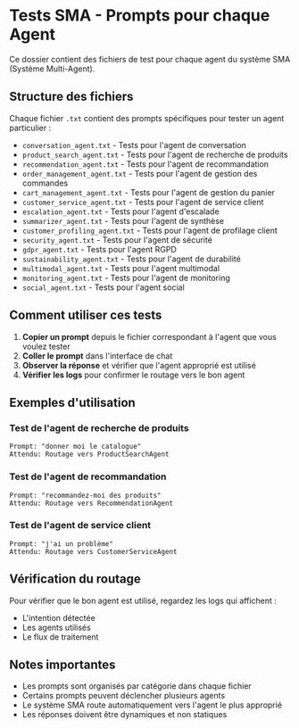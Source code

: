 # Tests SMA - Prompts pour chaque Agent

Ce dossier contient des fichiers de test pour chaque agent du système SMA (Système Multi-Agent).

## Structure des fichiers

Chaque fichier `.txt` contient des prompts spécifiques pour tester un agent particulier :

- `conversation_agent.txt` - Tests pour l'agent de conversation
- `product_search_agent.txt` - Tests pour l'agent de recherche de produits
- `recommendation_agent.txt` - Tests pour l'agent de recommandation
- `order_management_agent.txt` - Tests pour l'agent de gestion des commandes
- `cart_management_agent.txt` - Tests pour l'agent de gestion du panier
- `customer_service_agent.txt` - Tests pour l'agent de service client
- `escalation_agent.txt` - Tests pour l'agent d'escalade
- `summarizer_agent.txt` - Tests pour l'agent de synthèse
- `customer_profiling_agent.txt` - Tests pour l'agent de profilage client
- `security_agent.txt` - Tests pour l'agent de sécurité
- `gdpr_agent.txt` - Tests pour l'agent RGPD
- `sustainability_agent.txt` - Tests pour l'agent de durabilité
- `multimodal_agent.txt` - Tests pour l'agent multimodal
- `monitoring_agent.txt` - Tests pour l'agent de monitoring
- `social_agent.txt` - Tests pour l'agent social

## Comment utiliser ces tests

1. **Copier un prompt** depuis le fichier correspondant à l'agent que vous voulez tester
2. **Coller le prompt** dans l'interface de chat
3. **Observer la réponse** et vérifier que l'agent approprié est utilisé
4. **Vérifier les logs** pour confirmer le routage vers le bon agent

## Exemples d'utilisation

### Test de l'agent de recherche de produits
```
Prompt: "donner moi le catalogue"
Attendu: Routage vers ProductSearchAgent
```

### Test de l'agent de recommandation
```
Prompt: "recommandez-moi des produits"
Attendu: Routage vers RecommendationAgent
```

### Test de l'agent de service client
```
Prompt: "j'ai un problème"
Attendu: Routage vers CustomerServiceAgent
```

## Vérification du routage

Pour vérifier que le bon agent est utilisé, regardez les logs qui affichent :
- L'intention détectée
- Les agents utilisés
- Le flux de traitement

## Notes importantes

- Les prompts sont organisés par catégorie dans chaque fichier
- Certains prompts peuvent déclencher plusieurs agents
- Le système SMA route automatiquement vers l'agent le plus approprié
- Les réponses doivent être dynamiques et non statiques




